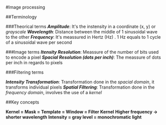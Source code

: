 #Image processing

##Terminology


###Theorical terms
*__Amplitude__*: It's the instensity in a coordinate (x, y) or *grayscale*
*__Wavelength__*: Distance between the middle of 1 sinusoidal wave to the other
*__Frequency__*: It's meassured in Hertz (Hz) . 1 Hz  equals to 1 cycle of a sinusoidal wave  per second

###Image terms
*__Itensity Resolution__*: Meassure of the number of bits used to encode a pixel
*__Spacial Resolution (dots per inch)__*: The meassure of dots per inch in regards to pixels

###Filtering terms

*__Intensity Transformation__*:  Transformation done in the *spacial domain*, it transforms individual pixels
*__Spatial Filtering__*:  Transformation done in the *frequency domain*, involves the use of a *kernel*




##Key concepts

**Kernel = Mask = Template = Window = Filter Kernel**
**Higher frequency  -> shorter wavelength**
**Intensity = gray level  = monochromatic light**
